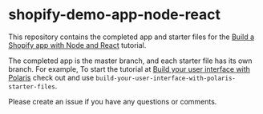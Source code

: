# shopify-demo-app-node-react

This repository contains the completed app and starter files for the [Build a Shopify app with Node and React](https://help.shopify.com/en/api/tutorials/build-a-shopify-app-with-node-and-react) tutorial.

The completed app is the master branch, and each starter file has its own branch. For example, To start the tutorial at [Build your user interface with Polaris](https://help.shopify.com/en/api/tutorials/build-a-shopify-app-with-node-and-react/build-your-user-interface-with-polaris) check out and use `build-your-user-interface-with-polaris-starter-files`.

Please create an issue if you have any questions or comments.